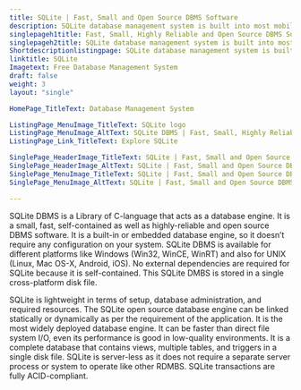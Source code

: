 ```yaml
---
title: SQLite | Fast, Small and Open Source DBMS Software
description: SQLite database management system is built into most mobile phones and computers. It comes bundled inside countless other applications that we daily use.
singlepageh1title: Fast, Small, Highly Reliable and Open Source DBMS Software
singlepageh2title: SQLite database management system is built into most mobile phones and computers. It comes bundled inside countless other applications that we daily use.
Shortdescriptionlistingpage: SQLite database management system is built into most mobile phones and computers. It comes bundled inside countless other applications that we daily use.
linktitle: SQLite
Imagetext: Free Database Management System
draft: false
weight: 3
layout: "single"

HomePage_TitleText: Database Management System

ListingPage_MenuImage_TitleText: SQLite logo
ListingPage_MenuImage_AltText: SQLite DBMS | Fast, Small, Highly Reliable and Most Deployed DBMS
ListingPage_Link_TitleText: Explore SQLite

SinglePage_HeaderImage_TitleText: SQLite | Fast, Small and Open Source DBMS Software
SinglePage_HeaderImage_AltText: SQLite | Fast, Small and Open Source DBMS Software
SinglePage_MenuImage_TitleText: SQLite | Fast, Small and Open Source DBMS Software
SinglePage_MenuImage_AltText: SQLite | Fast, Small and Open Source DBMS Software

---
```


SQLite DBMS is a Library of C-language that acts as a database engine. It is a small, fast, self-contained as well as highly-reliable and open source DBMS software. It is a built-in or embedded database engine, so it doesn’t require any configuration on your system. SQLite DBMS is available for different platforms like Windows (Win32, WinCE, WinRT) and also for UNIX (Linux, Mac OS-X, Android, iOS). No external dependencies are required for SQLite because it is self-contained. This SQLite DMBS is stored in a single cross-platform disk file.

SQLite is lightweight in terms of setup, database administration, and required resources. The SQLite open source database engine can be linked statically or dynamically as per the requirement of the application. It is the most widely deployed database engine. It can be faster than direct file system I/O, even its performance is good in low-quality environments. It is a complete database that contains views, multiple tables, and triggers in a single disk file. SQLite is server-less as it does not require a separate server process or system to operate like other RDMBS. SQLite transactions are fully ACID-compliant.